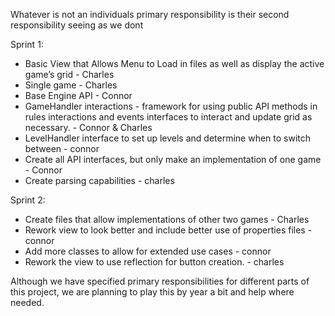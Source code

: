 Whatever is not an individuals primary responsibility is their second responsibility seeing as we dont 

Sprint 1:

 * Basic View that Allows Menu to Load in files as well as display the active game’s grid - Charles
 * Single game - Charles
 * Base Engine API - Connor
 * GameHandler interactions - framework for using public API methods in rules interactions and events interfaces to interact and update grid as necessary. - Connor & Charles
 * LevelHandler interface to set up levels and determine when to switch between - connor
 * Create all API interfaces, but only make an implementation of one game - Connor
 * Create parsing capabilities - charles
 
Sprint 2:

 * Create files that allow implementations of other two games - Charles
 * Rework view to look better and include better use of properties files  - connor
 * Add more classes to allow for extended use cases - connor
 * Rework the view to use reflection for button creation. - charles

Although we have specified primary responsibilities for different parts of this project, we are planning to play this by year a bit and help where needed.
